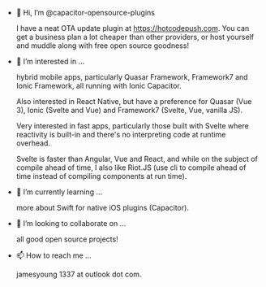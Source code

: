 - 👋 Hi, I’m @capacitor-opensource-plugins

   I have a neat OTA update plugin at https://hotcodepush.com.  You can get a business plan a lot cheaper than other providers, or host yourself and muddle along with free open source goodness!

- 👀 I’m interested in ...

   hybrid mobile apps, particularly Quasar Framework, Framework7 and Ionic Framework, all running with Ionic Capacitor.
   
   Also interested in React Native, but have a preference for Quasar (Vue 3), Ionic (Svelte and Vue) and Framework7 (Svelte, Vue, vanilla JS).
   
   Very interested in fast apps, particularly those built with Svelte where reactivity is built-in and there's no interpreting code at runtime overhead.
   
   Svelte is faster than Angular, Vue and React, and while on the subject of compile ahead of time, I also like Riot.JS (use cli to compile ahead of time instead of compiling components at run time).

- 🌱 I’m currently learning ...

  more about Swift for native iOS plugins (Capacitor).

- 💞️ I’m looking to collaborate on ...

  all good open source projects!

- 📫 How to reach me ...

  jamesyoung 1337 at outlook dot com.

<!---
capacitor-opensource-plugins/capacitor-opensource-plugins is a ✨ special ✨ repository because its `README.md` (this file) appears on your GitHub profile.
You can click the Preview link to take a look at your changes.
--->
